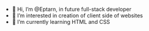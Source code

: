 - 👋 Hi, I’m @Eptarn, in future full-stack developer
- 👀 I’m interested in creation of client side of websites
- 🌱 I’m currently learning HTML and CSS
<!---
Eptarn/Eptarn is a ✨ special ✨ repository because its `README.md` (this file) appears on your GitHub profile.
You can click the Preview link to take a look at your changes.
--->
